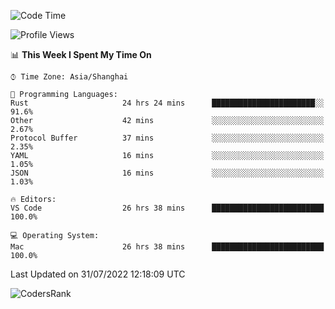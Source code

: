 <!--START_SECTION:waka-->
![Code Time](http://img.shields.io/badge/Code%20Time-1%2C553%20hrs%2052%20mins-blue)

![Profile Views](http://img.shields.io/badge/Profile%20Views-34-blue)

📊 **This Week I Spent My Time On** 

```text
⌚︎ Time Zone: Asia/Shanghai

💬 Programming Languages: 
Rust                     24 hrs 24 mins      ███████████████████████░░   91.6% 
Other                    42 mins             ░░░░░░░░░░░░░░░░░░░░░░░░░   2.67% 
Protocol Buffer          37 mins             ░░░░░░░░░░░░░░░░░░░░░░░░░   2.35% 
YAML                     16 mins             ░░░░░░░░░░░░░░░░░░░░░░░░░   1.05% 
JSON                     16 mins             ░░░░░░░░░░░░░░░░░░░░░░░░░   1.03%

🔥 Editors: 
VS Code                  26 hrs 38 mins      █████████████████████████   100.0%

💻 Operating System: 
Mac                      26 hrs 38 mins      █████████████████████████   100.0%

```


 Last Updated on 31/07/2022 12:18:09 UTC
<!--END_SECTION:waka-->

![CodersRank](https://cr-skills-chart-widget.azurewebsites.net/api/api?username=BugenZhao&padding=16&tooltip=true&branding=false&sort-by-score=true&skills=Rust%2C%20Swift%2C%20C%2C%20TypeScript%2C%20Java%2C%20Go%2C%20Dart%2C%20C%2B%2B%2C%20Python%2C%20Assembly%2C%20Shell%2C%20Kotlin)
